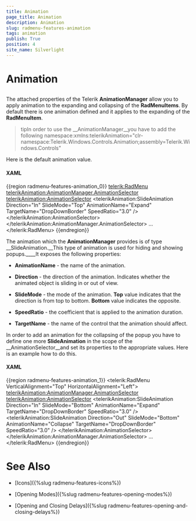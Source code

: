 ```yaml
---
title: Animation
page_title: Animation
description: Animation
slug: radmenu-features-animation
tags: animation
publish: True
position: 4
site_name: Silverlight
---
```


# Animation



## 

The attached properties of the Telerik __AnimationManager__ allow you to apply animation to the expanding and collapsing of the __RadMenuItems__. By default there is one animation defined and it applies to the expanding of the __RadMenuItem__.
        

>tipIn order to use the __AnimationManager__you have to add the following namespace:xmlns:telerikAnimation="clr-namespace:Telerik.Windows.Controls.Animation;assembly=Telerik.Windows.Controls" 

Here is the default animation value.

#### __XAML__

{{region radmenu-features-animation_0}}
	<telerik:RadMenu>
	    <telerikAnimation:AnimationManager.AnimationSelector>
	        <telerikAnimation:AnimationSelector>
	            <telerikAnimation:SlideAnimation Direction="In"
	                                             SlideMode="Top"
	                                             AnimationName="Expand"
	                                             TargetName="DropDownBorder"
	                                             SpeedRatio="3.0" />
	        </telerikAnimation:AnimationSelector>
	    </telerikAnimation:AnimationManager.AnimationSelector>
	    ...
	</telerik:RadMenu>
	{{endregion}}



The animation which the __AnimationManager__ provides is of type __SlideAnimation.__This type of animation is used for hiding and showing popups.____It exposes the following properties:
        

* __AnimationName__ - the name of the animation.
          

* __Direction__ - the direction of the animation. Indicates whether the animated object is sliding in or out of view.
          

* __SlideMode__ - the mode of the animation. __Top__ value indicates that the direction is from top to bottom. __Bottom__ value indicates the opposite.
          

* __SpeedRatio__ - the coefficient that is applied to the animation duration.
          

* __TargetName__ - the name of the control that the animation should affect.
          

In order to add an animation for the collapsing of the popup you have to define one more __SlideAnimation__ in the scope of the __AnimationSelector__and set its properties to the appropriate values. Here is an example how to do this.
        

#### __XAML__

{{region radmenu-features-animation_1}}
	<telerik:RadMenu VerticalAlignment="Top"
	                           HorizontalAlignment="Left">
	    <telerikAnimation:AnimationManager.AnimationSelector>
	        <telerikAnimation:AnimationSelector>
	            <telerikAnimation:SlideAnimation Direction="In"
	                                             SlideMode="Bottom"
	                                             AnimationName="Expand"
	                                             TargetName="DropDownBorder"
	                                             SpeedRatio="3.0" />
	            <telerikAnimation:SlideAnimation Direction="Out"
	                                             SlideMode="Bottom"
	                                             AnimationName="Collapse"
	                                             TargetName="DropDownBorder"
	                                             SpeedRatio="3.0" />
	        </telerikAnimation:AnimationSelector>
	    </telerikAnimation:AnimationManager.AnimationSelector>
	    ...
	</telerik:RadMenu>
	{{endregion}}



# See Also

 * [Icons]({%slug radmenu-features-icons%})

 * [Opening Modes]({%slug radmenu-features-opening-modes%})

 * [Opening and Closing Delays]({%slug radmenu-features-opening-and-closing-delays%})
